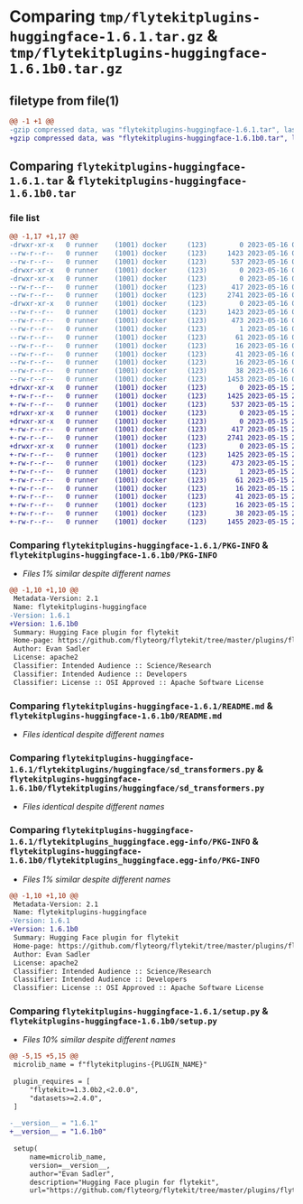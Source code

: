 # Comparing `tmp/flytekitplugins-huggingface-1.6.1.tar.gz` & `tmp/flytekitplugins-huggingface-1.6.1b0.tar.gz`

## filetype from file(1)

```diff
@@ -1 +1 @@
-gzip compressed data, was "flytekitplugins-huggingface-1.6.1.tar", last modified: Tue May 16 00:12:32 2023, max compression
+gzip compressed data, was "flytekitplugins-huggingface-1.6.1b0.tar", last modified: Mon May 15 22:07:05 2023, max compression
```

## Comparing `flytekitplugins-huggingface-1.6.1.tar` & `flytekitplugins-huggingface-1.6.1b0.tar`

### file list

```diff
@@ -1,17 +1,17 @@
-drwxr-xr-x   0 runner    (1001) docker     (123)        0 2023-05-16 00:12:32.510362 flytekitplugins-huggingface-1.6.1/
--rw-r--r--   0 runner    (1001) docker     (123)     1423 2023-05-16 00:12:32.510362 flytekitplugins-huggingface-1.6.1/PKG-INFO
--rw-r--r--   0 runner    (1001) docker     (123)      537 2023-05-16 00:12:01.000000 flytekitplugins-huggingface-1.6.1/README.md
-drwxr-xr-x   0 runner    (1001) docker     (123)        0 2023-05-16 00:12:32.506363 flytekitplugins-huggingface-1.6.1/flytekitplugins/
-drwxr-xr-x   0 runner    (1001) docker     (123)        0 2023-05-16 00:12:32.506363 flytekitplugins-huggingface-1.6.1/flytekitplugins/huggingface/
--rw-r--r--   0 runner    (1001) docker     (123)      417 2023-05-16 00:12:01.000000 flytekitplugins-huggingface-1.6.1/flytekitplugins/huggingface/__init__.py
--rw-r--r--   0 runner    (1001) docker     (123)     2741 2023-05-16 00:12:01.000000 flytekitplugins-huggingface-1.6.1/flytekitplugins/huggingface/sd_transformers.py
-drwxr-xr-x   0 runner    (1001) docker     (123)        0 2023-05-16 00:12:32.510362 flytekitplugins-huggingface-1.6.1/flytekitplugins_huggingface.egg-info/
--rw-r--r--   0 runner    (1001) docker     (123)     1423 2023-05-16 00:12:32.000000 flytekitplugins-huggingface-1.6.1/flytekitplugins_huggingface.egg-info/PKG-INFO
--rw-r--r--   0 runner    (1001) docker     (123)      473 2023-05-16 00:12:32.000000 flytekitplugins-huggingface-1.6.1/flytekitplugins_huggingface.egg-info/SOURCES.txt
--rw-r--r--   0 runner    (1001) docker     (123)        1 2023-05-16 00:12:32.000000 flytekitplugins-huggingface-1.6.1/flytekitplugins_huggingface.egg-info/dependency_links.txt
--rw-r--r--   0 runner    (1001) docker     (123)       61 2023-05-16 00:12:32.000000 flytekitplugins-huggingface-1.6.1/flytekitplugins_huggingface.egg-info/entry_points.txt
--rw-r--r--   0 runner    (1001) docker     (123)       16 2023-05-16 00:12:32.000000 flytekitplugins-huggingface-1.6.1/flytekitplugins_huggingface.egg-info/namespace_packages.txt
--rw-r--r--   0 runner    (1001) docker     (123)       41 2023-05-16 00:12:32.000000 flytekitplugins-huggingface-1.6.1/flytekitplugins_huggingface.egg-info/requires.txt
--rw-r--r--   0 runner    (1001) docker     (123)       16 2023-05-16 00:12:32.000000 flytekitplugins-huggingface-1.6.1/flytekitplugins_huggingface.egg-info/top_level.txt
--rw-r--r--   0 runner    (1001) docker     (123)       38 2023-05-16 00:12:32.510362 flytekitplugins-huggingface-1.6.1/setup.cfg
--rw-r--r--   0 runner    (1001) docker     (123)     1453 2023-05-16 00:12:27.000000 flytekitplugins-huggingface-1.6.1/setup.py
+drwxr-xr-x   0 runner    (1001) docker     (123)        0 2023-05-15 22:07:05.563814 flytekitplugins-huggingface-1.6.1b0/
+-rw-r--r--   0 runner    (1001) docker     (123)     1425 2023-05-15 22:07:05.563814 flytekitplugins-huggingface-1.6.1b0/PKG-INFO
+-rw-r--r--   0 runner    (1001) docker     (123)      537 2023-05-15 22:06:44.000000 flytekitplugins-huggingface-1.6.1b0/README.md
+drwxr-xr-x   0 runner    (1001) docker     (123)        0 2023-05-15 22:07:05.559814 flytekitplugins-huggingface-1.6.1b0/flytekitplugins/
+drwxr-xr-x   0 runner    (1001) docker     (123)        0 2023-05-15 22:07:05.563814 flytekitplugins-huggingface-1.6.1b0/flytekitplugins/huggingface/
+-rw-r--r--   0 runner    (1001) docker     (123)      417 2023-05-15 22:06:44.000000 flytekitplugins-huggingface-1.6.1b0/flytekitplugins/huggingface/__init__.py
+-rw-r--r--   0 runner    (1001) docker     (123)     2741 2023-05-15 22:06:44.000000 flytekitplugins-huggingface-1.6.1b0/flytekitplugins/huggingface/sd_transformers.py
+drwxr-xr-x   0 runner    (1001) docker     (123)        0 2023-05-15 22:07:05.563814 flytekitplugins-huggingface-1.6.1b0/flytekitplugins_huggingface.egg-info/
+-rw-r--r--   0 runner    (1001) docker     (123)     1425 2023-05-15 22:07:05.000000 flytekitplugins-huggingface-1.6.1b0/flytekitplugins_huggingface.egg-info/PKG-INFO
+-rw-r--r--   0 runner    (1001) docker     (123)      473 2023-05-15 22:07:05.000000 flytekitplugins-huggingface-1.6.1b0/flytekitplugins_huggingface.egg-info/SOURCES.txt
+-rw-r--r--   0 runner    (1001) docker     (123)        1 2023-05-15 22:07:05.000000 flytekitplugins-huggingface-1.6.1b0/flytekitplugins_huggingface.egg-info/dependency_links.txt
+-rw-r--r--   0 runner    (1001) docker     (123)       61 2023-05-15 22:07:05.000000 flytekitplugins-huggingface-1.6.1b0/flytekitplugins_huggingface.egg-info/entry_points.txt
+-rw-r--r--   0 runner    (1001) docker     (123)       16 2023-05-15 22:07:05.000000 flytekitplugins-huggingface-1.6.1b0/flytekitplugins_huggingface.egg-info/namespace_packages.txt
+-rw-r--r--   0 runner    (1001) docker     (123)       41 2023-05-15 22:07:05.000000 flytekitplugins-huggingface-1.6.1b0/flytekitplugins_huggingface.egg-info/requires.txt
+-rw-r--r--   0 runner    (1001) docker     (123)       16 2023-05-15 22:07:05.000000 flytekitplugins-huggingface-1.6.1b0/flytekitplugins_huggingface.egg-info/top_level.txt
+-rw-r--r--   0 runner    (1001) docker     (123)       38 2023-05-15 22:07:05.563814 flytekitplugins-huggingface-1.6.1b0/setup.cfg
+-rw-r--r--   0 runner    (1001) docker     (123)     1455 2023-05-15 22:07:00.000000 flytekitplugins-huggingface-1.6.1b0/setup.py
```

### Comparing `flytekitplugins-huggingface-1.6.1/PKG-INFO` & `flytekitplugins-huggingface-1.6.1b0/PKG-INFO`

 * *Files 1% similar despite different names*

```diff
@@ -1,10 +1,10 @@
 Metadata-Version: 2.1
 Name: flytekitplugins-huggingface
-Version: 1.6.1
+Version: 1.6.1b0
 Summary: Hugging Face plugin for flytekit
 Home-page: https://github.com/flyteorg/flytekit/tree/master/plugins/flytekit-huggingface
 Author: Evan Sadler
 License: apache2
 Classifier: Intended Audience :: Science/Research
 Classifier: Intended Audience :: Developers
 Classifier: License :: OSI Approved :: Apache Software License
```

### Comparing `flytekitplugins-huggingface-1.6.1/README.md` & `flytekitplugins-huggingface-1.6.1b0/README.md`

 * *Files identical despite different names*

### Comparing `flytekitplugins-huggingface-1.6.1/flytekitplugins/huggingface/sd_transformers.py` & `flytekitplugins-huggingface-1.6.1b0/flytekitplugins/huggingface/sd_transformers.py`

 * *Files identical despite different names*

### Comparing `flytekitplugins-huggingface-1.6.1/flytekitplugins_huggingface.egg-info/PKG-INFO` & `flytekitplugins-huggingface-1.6.1b0/flytekitplugins_huggingface.egg-info/PKG-INFO`

 * *Files 1% similar despite different names*

```diff
@@ -1,10 +1,10 @@
 Metadata-Version: 2.1
 Name: flytekitplugins-huggingface
-Version: 1.6.1
+Version: 1.6.1b0
 Summary: Hugging Face plugin for flytekit
 Home-page: https://github.com/flyteorg/flytekit/tree/master/plugins/flytekit-huggingface
 Author: Evan Sadler
 License: apache2
 Classifier: Intended Audience :: Science/Research
 Classifier: Intended Audience :: Developers
 Classifier: License :: OSI Approved :: Apache Software License
```

### Comparing `flytekitplugins-huggingface-1.6.1/setup.py` & `flytekitplugins-huggingface-1.6.1b0/setup.py`

 * *Files 10% similar despite different names*

```diff
@@ -5,15 +5,15 @@
 microlib_name = f"flytekitplugins-{PLUGIN_NAME}"
 
 plugin_requires = [
     "flytekit>=1.3.0b2,<2.0.0",
     "datasets>=2.4.0",
 ]
 
-__version__ = "1.6.1"
+__version__ = "1.6.1b0"
 
 setup(
     name=microlib_name,
     version=__version__,
     author="Evan Sadler",
     description="Hugging Face plugin for flytekit",
     url="https://github.com/flyteorg/flytekit/tree/master/plugins/flytekit-huggingface",
```

